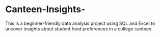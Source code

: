 # Canteen-Insights-
This is a beginner-friendly data analysis project using SQL and Excel to uncover insights about student food preferences in a college canteen.
